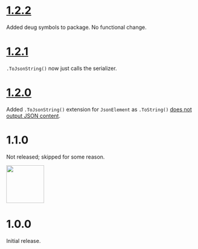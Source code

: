 # [1.2.2](https://github.com/gregsdennis/json-everything/pull/45)

Added deug symbols to package.  No functional change.

# [1.2.1](https://github.com/gregsdennis/json-everything/pull/24)

`.ToJsonString()` now just calls the serializer.

# [1.2.0](https://github.com/gregsdennis/json-everything/pull/24)

Added `.ToJsonString()` extension for `JsonElement` as `.ToString()` [does not output JSON content](https://github.com/dotnet/runtime/issues/42502).

# 1.1.0

Not released; skipped for some reason.

<img src="https://i.imgflip.com/1myuho.jpg" style="height:100px"></img>

# 1.0.0

Initial release.
